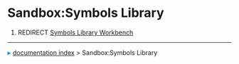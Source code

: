 # Sandbox:Symbols Library
1.  REDIRECT [Symbols Library Workbench](Symbols_Library_Workbench.md)



---
![](images/Right_arrow.png) [documentation index](../README.md) > Sandbox:Symbols Library
